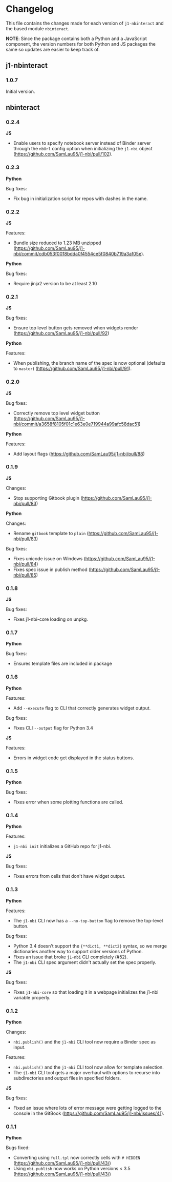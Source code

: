 # Changelog

This file contains the changes made for each version of `j1-nbinteract` and
the based module `nbinteract`.

**NOTE**: Since the package contains both a Python and a JavaScript component,
the version numbers for both Python and JS packages the same so updates are
easier to keep track of.


## j1-nbinteract

### 1.0.7

Initial version.

## nbinteract

### 0.2.4

**JS**

- Enable users to specify notebook server instead of Binder server through the
  `nbUrl` config option when initializing the `j1-nbi` object
  (https://github.com/SamLau95/j1-nbi/pull/102).

### 0.2.3

**Python**

Bug fixes:

- Fix bug in initialization script for repos with dashes in the name.

### 0.2.2

**JS**

Features:

- Bundle size reduced to 1.23 MB unzipped (https://github.com/SamLau95/j1-nbi/commit/cdb053f0018bdda0f4554ce5f0840b719a3af05e).

**Python**

Bug fixes:

- Require jinja2 version to be at least 2.10

### 0.2.1

**JS**

Bug fixes:

- Ensure top level button gets removed when widgets render (https://github.com/SamLau95/j1-nbi/pull/92)

**Python**

Features:

- When publishing, the branch name of the spec is now optional (defaults to
  `master`) (https://github.com/SamLau95/j1-nbi/pull/91).

### 0.2.0

**JS**

Bug fixes:

- Correctly remove top level widget button (https://github.com/SamLau95/j1-nbi/commit/a3658f8105f01c1e63e0e719944a99afc58dac51)

**Python**

Features:

- Add layout flags (https://github.com/SamLau95/j1-nbi/pull/88)

### 0.1.9

**JS**

Changes:

- Stop supporting Gitbook plugin (https://github.com/SamLau95/j1-nbi/pull/83)

**Python**

Changes:

- Rename `gitbook` template to `plain` (https://github.com/SamLau95/j1-nbi/pull/83)

Bug fixes:

- Fixes unicode issue on Windows (https://github.com/SamLau95/j1-nbi/pull/84)
- Fixes spec issue in publish method (https://github.com/SamLau95/j1-nbi/pull/85)

### 0.1.8

**JS**

Bug fixes:

- Fixes j1-nbi-core loading on unpkg.

### 0.1.7

**Python**

Bug fixes:

- Ensures template files are included in package

### 0.1.6

**Python**

Features:

- Add `--execute` flag to CLI that correctly generates widget output.

Bug fixes:

- Fixes CLI `--output` flag for Python 3.4

**JS**

Features:

- Errors in widget code get displayed in the status buttons.

### 0.1.5

**Python**

Bug fixes:

- Fixes error when some plotting functions are called.

### 0.1.4

**Python**

Features:

- `j1-nbi init` initializes a GitHub repo for j1-nbi.

**JS**

Bug fixes:

- Fixes errors from cells that don't have widget output.

### 0.1.3

**Python**

Features:

- The `j1-nbi` CLI now has a `--no-top-button` flag to remove the top-level
  button.

Bug fixes:

- Python 3.4 doesn't support the `{**dict1, **dict2}` syntax, so we merge
  dictionaries another way to support older versions of Python.
- Fixes an issue that broke `j1-nbi` CLI completely (#52).
- The `j1-nbi` CLI spec argument didn't actually set the spec properly.

**JS**

Bug fixes:

- Fixes `j1-nbi-core` so that loading it in a webpage initializes the
  j1-nbi variable properly.

### 0.1.2

**Python**

Changes:

- `nbi.publish()` and the `j1-nbi` CLI tool now require a Binder spec as
  input.

Features:

- `nbi.publish()` and the `j1-nbi` CLI tool now allow for template
  selection.
- The `j1-nbi` CLI tool gets a major overhaul with options to recurse into
  subdirectories and output files in specified folders.

**JS**

Bug fixes:

- Fixed an issue where lots of error message were getting logged to the console
  in the GitBook (https://github.com/SamLau95/j1-nbi/issues/41).

### 0.1.1

**Python**

Bugs fixed:

- Converting using `full.tpl` now correctly cells with `# HIDDEN`
  (https://github.com/SamLau95/j1-nbi/pull/43/)
- Using `nbi.publish` now works on Python versions < 3.5
  (https://github.com/SamLau95/j1-nbi/pull/43/)
